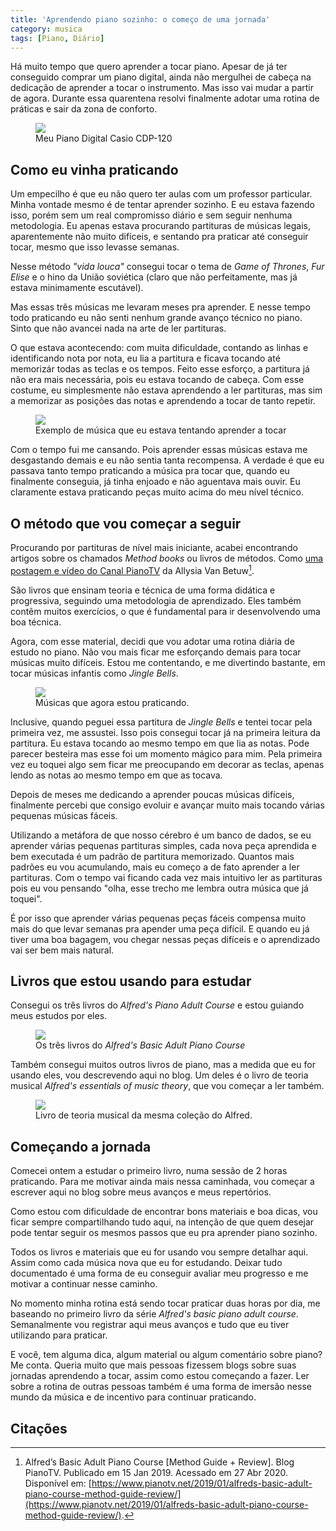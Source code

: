 ```yaml
---
title: 'Aprendendo piano sozinho: o começo de uma jornada'
category: musica
tags: [Piano, Diário]
---
```


Há muito tempo que quero aprender a tocar piano. Apesar de já ter conseguido comprar um piano digital, ainda não mergulhei de cabeça na dedicação de aprender a tocar o instrumento. Mas isso vai mudar a partir de agora. Durante essa quarentena resolvi finalmente adotar uma rotina de práticas e sair da zona de conforto.

<figure>
    <img src="/assets/2020/musica/casio-cdp-120.jpg">
    <figcaption>Meu Piano Digital Casio CDP-120</figcaption>
</figure>

## Como eu vinha praticando

Um empecilho é que eu não quero ter aulas com um professor particular. Minha vontade mesmo é de tentar aprender sozinho. E eu estava fazendo isso, porém sem um real compromisso diário e sem seguir nenhuma metodologia. Eu apenas estava procurando partituras de músicas legais, aparentemente não muito difíceis, e sentando pra praticar até conseguir tocar, mesmo que isso levasse semanas.

Nesse método *"vida louca"* consegui tocar o tema de *Game of Thrones*, *Fur Elise* e o hino da União soviética (claro que não perfeitamente, mas já estava minimamente escutável).

Mas essas três músicas me levaram meses pra aprender. E nesse tempo todo praticando eu não senti nenhum grande avanço técnico no piano. Sinto que não avancei nada na arte de ler partituras.

O que estava acontecendo: com muita dificuldade, contando as linhas e identificando nota por nota, eu lia a partitura e ficava tocando até memorizár todas as teclas e os tempos. Feito esse esforço, a partitura já não era mais necessária, pois eu estava tocando de cabeça. Com esse costume, eu simplesmente não estava aprendendo a ler partituras, mas sim a memorizar as posições das notas e aprendendo a tocar de tanto repetir.

<figure>
    <img src="/assets/2020/musica/dua-lipa.jpeg">
    <figcaption>Exemplo de música que eu estava tentando aprender a tocar</figcaption>
</figure>

Com o tempo fui me cansando. Pois aprender essas músicas estava me desgastando demais e eu não sentia tanta recompensa. A verdade é que eu passava tanto tempo praticando a música pra tocar que, quando eu finalmente conseguia, já tinha enjoado e não aguentava mais ouvir. Eu claramente estava praticando peças muito acima do meu nível técnico.

## O método que vou começar a seguir

Procurando por partituras de nível mais iniciante, acabei encontrando artigos sobre os chamados *Method books* ou livros de métodos. Como [uma postagem e vídeo do Canal PianoTV](https://www.pianotv.net/2019/01/alfreds-basic-adult-piano-course-method-guide-review/) da Allysia Van Betuw[^pianotv].

São livros que ensinam teoria e técnica de uma forma didática e progressiva, seguindo uma metodologia de aprendizado. Eles também contêm muitos exercícios, o que é fundamental para ir desenvolvendo uma boa técnica.

Agora, com esse material, decidi que vou adotar uma rotina diária de estudo no piano. Não vou mais ficar me esforçando demais para tocar músicas muito difíceis. Estou me contentando, e me divertindo bastante, em tocar músicas infantis como *Jingle Bells*.

<figure>
    <img src="/assets/2020/musica/jingle-bells.jpeg">
    <figcaption>Músicas que agora estou praticando.</figcaption>
</figure>

Inclusive, quando peguei essa partitura de *Jingle Bells* e tentei tocar pela primeira vez, me assustei. Isso pois consegui tocar já na primeira leitura da partitura. Eu estava tocando ao mesmo tempo em que lia as notas. Pode parecer besteira mas esse foi um momento mágico para mim. Pela primeira vez eu toquei algo sem ficar me preocupando em decorar as teclas, apenas lendo as notas ao mesmo tempo em que as tocava.

Depois de meses me dedicando a aprender poucas músicas difíceis, finalmente percebi que consigo evoluir e avançar muito mais tocando várias pequenas músicas fáceis.

Utilizando a metáfora de que nosso cérebro é um banco de dados, se eu aprender várias pequenas partituras simples, cada nova peça aprendida e bem executada é um padrão de partitura memorizado. Quantos mais padrões eu vou acumulando, mais eu começo a de fato aprender a ler partituras. Com o tempo vai ficando cada vez mais intuitivo ler as partituras pois eu vou pensando "olha, esse trecho me lembra outra música que já toquei". 

É por isso que aprender várias pequenas peças fáceis compensa muito mais do que levar semanas pra apender uma peça difícil. E quando eu já tiver uma boa bagagem, vou chegar nessas peças difíceis e o aprendizado vai ser bem mais natural.

## Livros que estou usando para estudar

Consegui os três livros do *Alfred's Piano Adult Course* e estou guiando meus estudos por eles.

<figure>
    <img src="/assets/2020/musica/alfred.jpeg">
    <figcaption>Os três livros do <em>Alfred's Basic Adult Piano Course</em></figcaption>
</figure>

Também consegui muitos outros livros de piano, mas a medida que eu for usando eles, vou descrevendo aqui no blog. Um deles é o livro de teoria musical *Alfred's essentials of music theory*, que vou começar a ler também.

<figure>
    <img src="/assets/2020/musica/alfred-music-theory.jpg">
    <figcaption>Livro de teoria musical da mesma coleção do Alfred.</figcaption>
</figure>

## Começando a jornada

Comecei ontem a estudar o primeiro livro, numa sessão de 2 horas praticando. Para me motivar ainda mais nessa caminhada, vou começar a escrever aqui no blog sobre meus avanços e meus repertórios. 

Como estou com dificuldade de encontrar bons materiais e boa dicas, vou ficar sempre compartilhando tudo aqui, na intenção de que quem desejar pode tentar seguir os mesmos passos que eu pra aprender piano sozinho.

Todos os livros e materiais que eu for usando vou sempre detalhar aqui. Assim como cada música nova que eu for estudando. Deixar tudo documentado é uma forma de eu conseguir avaliar meu progresso e me motivar a continuar nesse caminho.

No momento minha rotina está sendo tocar praticar duas horas por dia, me baseando no primeiro livro da série *Alfred's basic piano adult course*. Semanalmente vou registrar aqui meus avanços e tudo que eu tiver utilizando para praticar.

E você, tem alguma dica, algum material ou algum comentário sobre piano? Me conta. Queria muito que mais pessoas fizessem blogs sobre suas jornadas aprendendo a tocar, assim como estou começando a fazer. Ler sobre a rotina de outras pessoas também é uma forma de imersão nesse mundo da música e de incentivo para continuar praticando.

## Citações

[^pianotv]: Alfred’s Basic Adult Piano Course [Method Guide + Review]. Blog PianoTV. Publicado em 15 Jan 2019. Acessado em 27 Abr 2020. Disponível em: [https://www.pianotv.net/2019/01/alfreds-basic-adult-piano-course-method-guide-review/](https://www.pianotv.net/2019/01/alfreds-basic-adult-piano-course-method-guide-review/).